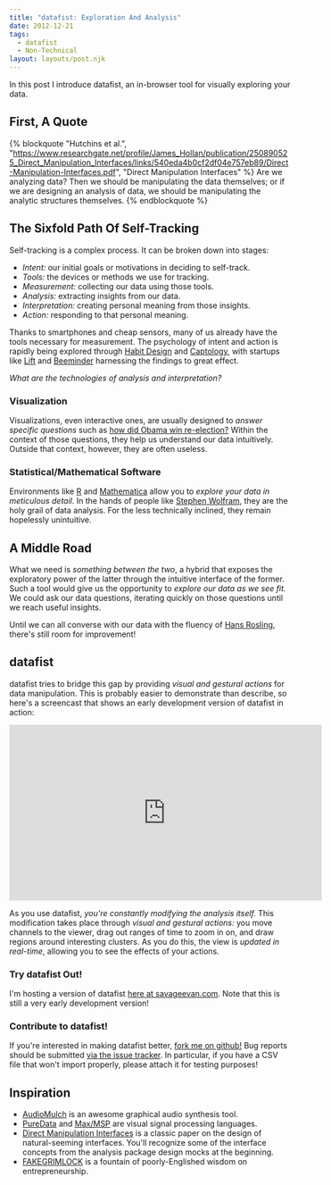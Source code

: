 ```yaml
---
title: "datafist: Exploration And Analysis"
date: 2012-12-21
tags:
  - datafist
  - Non-Technical
layout: layouts/post.njk
---
```


In this post I introduce datafist, an in-browser tool for visually exploring
your data.

<!-- more -->

## First, A Quote

{% blockquote "Hutchins et al.", "https://www.researchgate.net/profile/James_Hollan/publication/250890525_Direct_Manipulation_Interfaces/links/540eda4b0cf2df04e757eb89/Direct-Manipulation-Interfaces.pdf", "Direct Manipulation Interfaces" %}
Are we analyzing data? Then we should be manipulating the data themselves; or if we are designing an analysis of data, we should be manipulating the analytic structures themselves.
{% endblockquote %}

## The Sixfold Path Of Self-Tracking

Self-tracking is a complex process. It can be broken down into stages:

- *Intent:* our initial goals or motivations in deciding to self-track.
- *Tools:* the devices or methods we use for tracking.
- *Measurement:* collecting our data using those tools.
- *Analysis:* extracting insights from our data.
- *Interpretation:* creating personal meaning from those insights.
- *Action:* responding to that personal meaning.

Thanks to smartphones and cheap sensors, many of us already have the tools
necessary for measurement. The psychology of intent and action is rapidly
being explored through [Habit Design](http://www.meetup.com/habitdesign/) and [Captology](http://captology.stanford.edu/), with
startups like [Lift](http://lift.do/) and [Beeminder](https://www.beeminder.com/) harnessing the findings
to great effect.

*What are the technologies of analysis and interpretation?*

### Visualization

Visualizations, even interactive ones, are usually designed to *answer
specific questions* such as [how did Obama win re-election?](http://www.nytimes.com/interactive/2012/11/07/us/politics/obamas-diverse-base-of-support.html)
Within the context of those questions, they help us understand our data
intuitively. Outside that context, however, they are often useless.

### Statistical/Mathematical Software

Environments like [R](http://www.r-project.org/) and [Mathematica](http://www.wolfram.com/mathematica/) allow you to *explore
your data in meticulous detail.* In the hands of people like
[Stephen Wolfram](http://blog.stephenwolfram.com/2012/03/the-personal-analytics-of-my-life/), they are the holy grail of data analysis. For the
less technically inclined, they remain hopelessly unintuitive.

## A Middle Road

What we need is *something between the two*, a hybrid that exposes the
exploratory power of the latter through the intuitive interface of the former.
Such a tool would give us the opportunity to *explore our data as we see fit.*
We could ask our data questions, iterating quickly on those questions until
we reach useful insights.

Until we can all converse with our data with the fluency of [Hans Rosling](http://www.ted.com/talks/hans_rosling_the_good_news_of_the_decade.html),
there's still room for improvement!

## datafist

datafist tries to bridge this gap by providing *visual and gestural actions*
for data manipulation. This is probably easier to demonstrate than describe,
so here's a screencast that shows an early development version of datafist
in action:

<div markdown="0">
  <iframe width="560" height="315" src="http://www.youtube.com/embed/ypitHPXKa8M" frameborder="0" allowfullscreen></iframe>
</div>

As you use datafist, *you're constantly modifying the analysis itself.*
This modification takes place through *visual and gestural actions:* you
move channels to the viewer, drag out ranges of time to zoom in on, and draw
regions around interesting clusters. As you do this, the view is
*updated in real-time*, allowing you to see the effects of your actions.

### Try datafist Out!

I'm hosting a version of datafist [here at savageevan.com](http://datafist.savageevan.com).
Note that this is still a very early development version!

### Contribute to datafist!

If you're interested in making datafist better, [fork me on github!](https://github.com/candu/datafist)
Bug reports should be submitted [via the issue tracker](https://github.com/candu/datafist/issues).
In particular, if you have a CSV file that won't import properly, please attach
it for testing purposes!

## Inspiration

- [AudioMulch](http://www.audiomulch.com/) is an awesome graphical audio synthesis tool.
- [PureData](http://puredata.info/) and [Max/MSP](http://cycling74.com/products/max/) are visual signal processing languages.
- [Direct Manipulation Interfaces](http://cleo.ics.uci.edu/teaching/Winter10/231/readings/1-HutchinsHollanNorman-DirectManipulation-HCI.pdf) is a classic paper on the design of
  natural-seeming interfaces. You'll recognize some of the interface concepts
  from the analysis package design mocks at the beginning.
- [FAKEGRIMLOCK](http://www.startuplessonslearned.com/2011/11/startup-is-vision.html) is a fountain of poorly-Englished wisdom on
  entrepreneurship.
